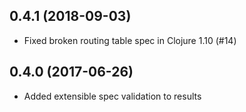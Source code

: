 ## 0.4.1 (2018-09-03)

* Fixed broken routing table spec in Clojure 1.10 (#14)

## 0.4.0 (2017-06-26)

* Added extensible spec validation to results
